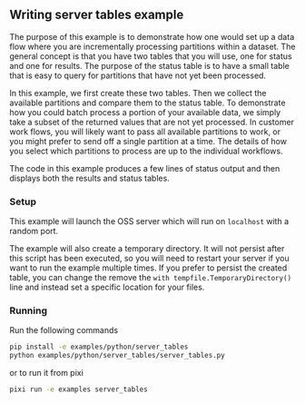 <!--[metadata]
title = "Server tables"
tags = ["DataFrame", "Tables", "Server", "Cloud",]
thumbnail = "https://static.rerun.io/server_tables/d5155346d84caed5c53de507708c780727c075ef/480w.png"
thumbnail_dimensions = [480, 358]
Channel = "main"
-->

## Writing server tables example

The purpose of this example is to demonstrate how one would set up a data flow where you are incrementally
processing partitions within a dataset. The general concept is that you have two tables that you will use,
one for status and one for results. The purpose of the status table is to have a small table that is easy
to query for partitions that have not yet been processed.

In this example, we first create these two tables. Then we collect the available partitions and compare them
to the status table. To demonstrate how you could batch process a portion of your available data, we simply
take a subset of the returned values that are not yet processed. In customer work flows, you will likely
want to pass all available partitions to work, or you might prefer to send off a single partition at
a time. The details of how you select which partitions to process are up to the individual workflows.

The code in this example produces a few lines of status output and then displays both the results
and status tables.

### Setup

This example will launch the OSS server which will run on `localhost` with a random port.

The example will also create a temporary directory. It will not persist after this script has been executed,
so you will need to restart your server if you want to run the example multiple times. If you prefer
to persist the created table, you can change the remove the `with tempfile.TemporaryDirectory()` line and
instead set a specific location for your files.

### Running

Run the following commands

```bash
pip install -e examples/python/server_tables
python examples/python/server_tables/server_tables.py
```

or to run it from pixi

```bash
pixi run -e examples server_tables
```
